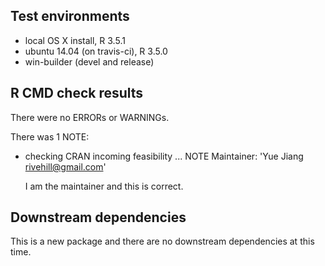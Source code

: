 ## Test environments
* local OS X install, R 3.5.1
* ubuntu 14.04 (on travis-ci), R 3.5.0
* win-builder (devel and release)

## R CMD check results
There were no ERRORs or WARNINGs.

There was 1 NOTE:

* checking CRAN incoming feasibility ... NOTE
Maintainer: 'Yue Jiang <rivehill@gmail.com>'

  I am the maintainer and this is correct.

## Downstream dependencies
This is a new package and there are no downstream dependencies at this time.
